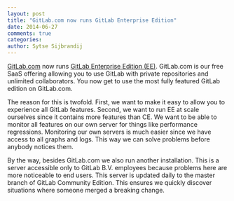 ```yaml
---
layout: post
title: "GitLab.com now runs GitLab Enterprise Edition"
date: 2014-06-27
comments: true
categories:
author: Sytse Sijbrandij
---
```


[GitLab.com](https://about.gitlab.com/gitlab-com/) now runs [GitLab Enterprise Edition (EE)](https://about.gitlab.com/gitlab-ee/).
GitLab.com is our free SaaS offering allowing you to use GitLab with private repositories and unlimited collaborators.
You now get to use the most fully featured GitLab edition on GitLab.com.

<!--more-->

The reason for this is twofold.
First, we want to make it easy to allow you to experience all GitLab features.
Second, we want to run EE at scale ourselves since it contains more features than CE.
We want to be able to monitor all features on our own server for things like performance regressions.
Monitoring our own servers is much easier since we have access to all graphs and logs.
This way we can solve problems before anybody notices them.

By the way, besides GitLab.com we also run another installation.
This is a server accessible only to GitLab B.V. employees because problems here are more noticeable to end users.
This server is updated daily to the master branch of GitLab Community Edition.
This ensures we quickly discover situations where someone merged a breaking change.
